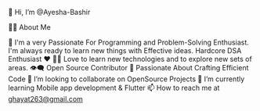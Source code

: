 👋 Hi, I’m @Ayesha-Bashir

🙋‍♂️ About Me

🥋 I'm a very Passionate For Programming and Problem-Solving Enthusiast. I'm always ready to learn new things with Effective ideas. Hardcore DSA Enthusiast ❤️
👨‍💻 Love to learn new technologies and to explore new sets of areas.
👁‍🗨 Open Source Contributor
🚀 Passionate About Crafting Efficient Code
👯 I’m looking to collaborate on OpenSource Projects
🌱 I’m currently learning Mobile app development & Flutter
📫 How to reach me at ghayat263@gmail.com

<!---
Ayesha-Bashir/Ayesha-Bashir it's a ✨ special ✨ repository because its `README.md` (this file) appears on my GitHub profile.
--->
